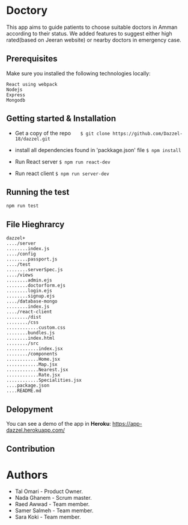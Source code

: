
# Doctory
This app aims to guide patients to choose suitable doctors in Amman according to their status. We added features to suggest either high rated(based on Jeeran website) or nearby doctors in emergency case.

## Prerequisites
Make sure you installed the following technologies locally:

    React using webpack
    Nodejs
    Express
    Mongodb

## Getting started & Installation

 - Get a copy of the repo 
`   $ git clone https://github.com/Dazzel-18/dazzel.git`

 -  install all dependencies found in 'packkage.json' file
 `$ npm install`
    
- Run  React server
  `$ npm run react-dev`
    
- Run react client
   `$ npm run server-dev`
   
## Running the test
`npm run test`


## File Hieghrarcy  
    dazzel+
    ..../server
    ........index.js
    ..../config
    ........passport.js
    ..../test
    ........serverSpec.js
    ..../views
    ........admin.ejs
    ........doctorform.ejs
    ........login.ejs
    ........signup.ejs
    ..../database-mongo
    ........index.js
    ..../react-client
    ......../dist
    ......../css
    ............custom.css
    ........bundles.js
    ........index.html
    ......../src
    ............index.jsx
    ......../components
    ............Home.jsx
    ............Map.jsx
    ............Nearest.jsx
    ............Rate.jsx
    ............Specialities.jsx
    ....package.json
    ....README.md
    
    
## Delopyment
You can see a demo of the app in **Heroku**: https://app-dazzel.herokuapp.com/


## Contribution



# Authors
- Tal Omari - Product Owner.
- Nada Ghanem - Scrum master.
- Raed Awwad - Team member.
- Samer Salmeh - Team member.
- Sara Koki - Team member.


